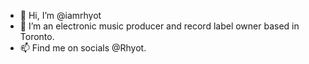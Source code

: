 - 👋 Hi, I’m @iamrhyot
- 👀 I’m an electronic music producer and record label owner based in Toronto.
- 📫 Find me on socials @Rhyot.

<!---
iamrhyot/iamrhyot is a ✨ special ✨ repository because its `README.md` (this file) appears on your GitHub profile.
You can click the Preview link to take a look at your changes.
--->
